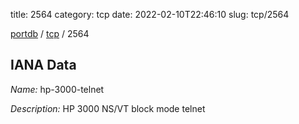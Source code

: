 title: 2564
category: tcp
date: 2022-02-10T22:46:10
slug: tcp/2564

[portdb](/) / [tcp](/category/tcp.html) / 2564


## IANA Data

_Name:_ hp-3000-telnet

_Description:_ HP 3000 NS/VT block mode telnet

